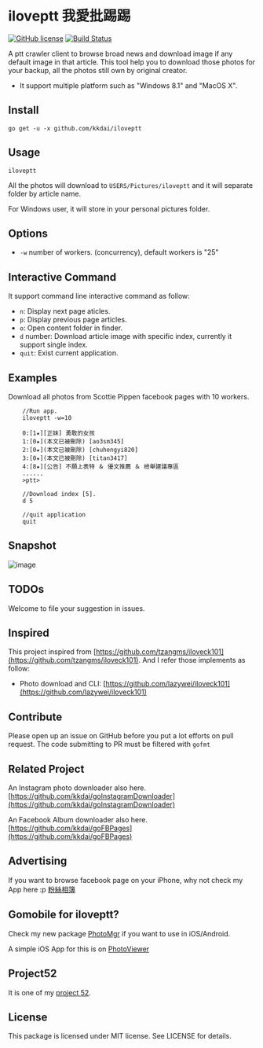 iloveptt 我愛批踢踢
======================
[![GitHub license](https://img.shields.io/badge/license-MIT-blue.svg)](https://raw.githubusercontent.com/kkdai/iloveptt/master/LICENSE) [![Build Status](https://www.travis-ci.com/kkdai/iloveptt.svg?branch=master)](https://www.travis-ci.com/github/kkdai/iloveptt)


A ptt crawler client to browse broad news and download image if any default image in that article. This tool help you to download those photos for your backup, all the photos still own by original creator. 

- It support multiple platform such as "Windows 8.1" and "MacOS X".


Install
--------------

    go get -u -x github.com/kkdai/iloveptt

Usage
---------------------

    iloveptt  

All the photos will download to `USERS/Pictures/iloveptt` and it will separate folder by article name.

For Windows user, it will store in your personal pictures folder.



Options
---------------

- `-w` number of workers. (concurrency), default workers is "25"


Interactive Command
---------------

It support command line interactive command as follow:

- `n`: Display next page aticles.
- `p`: Display previous page articles.
- `o`: Open content folder in finder.
- `d` number: Download article image with specific index, currently it support single index.
- `quit`: Exist current application.

Examples
---------------

Download all photos from Scottie Pippen facebook pages with 10 workers.

        //Run app.
        iloveptt -w=10
        
        0:[1★][正妹] 勇敢的女孩
        1:[0★](本文已被刪除) [ao3sm345]
        2:[0★](本文已被刪除) [chuhengyi820]
        3:[0★](本文已被刪除) [titan3417]
        4:[8★][公告] 不願上表特 ＆ 優文推薦 ＆ 檢舉建議專區
        ......
        >ptt>

        //Download index [5].
        d 5
        
        //quit application
        quit
     


Snapshot
---------------

![image](snapshot/1.png)

TODOs
---------------

Welcome to file your suggestion in issues.

Inspired
---------------

This project inspired from [https://github.com/tzangms/iloveck101](https://github.com/tzangms/iloveck101). And I refer those implements as follow:

- Photo download and CLI: [https://github.com/lazywei/iloveck101](https://github.com/lazywei/iloveck101)


Contribute
---------------

Please open up an issue on GitHub before you put a lot efforts on pull request.
The code submitting to PR must be filtered with `gofmt`

Related Project
---------------

An Instagram photo downloader also here. [https://github.com/kkdai/goInstagramDownloader](https://github.com/kkdai/goInstagramDownloader)

An Facebook Album downloader also here. [https://github.com/kkdai/goFBPages](https://github.com/kkdai/goFBPages)


Advertising
---------------

If you want to browse facebook page on your iPhone, why not check my App here :p [粉絲相簿](https://itunes.apple.com/tw/app/fen-si-xiang-bu/id839324997?l=zh&mt=8)

Gomobile for iloveptt?
---------------

Check my new package [PhotoMgr](https://github.com/kkdai/photomgr) if you want to use in iOS/Android.

A simple iOS App for this is on [PhotoViewer](https://github.com/kkdai/PhotoViewer)

Project52
---------------

It is one of my [project 52](https://github.com/kkdai/project52).


License
---------------

This package is licensed under MIT license. See LICENSE for details.
